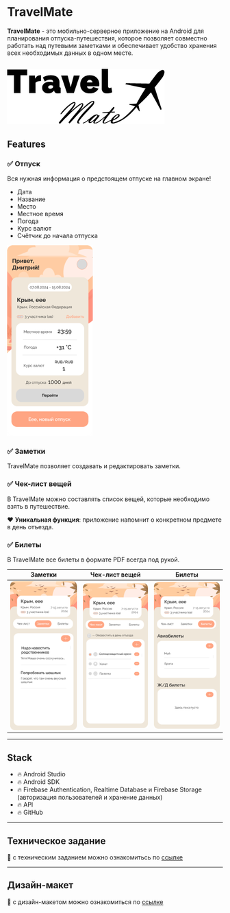 # TravelMate
**TravelMate** - это мобильно-серверное приложение на Android для планирования отпуска-путешествия, которое позволяет совместно работать над путевыми заметками и обеспечивает удобство хранения всех необходимых данных в одном месте.

![logo.png](.github%2Fscreenshots%2Flogo.png)
---
## Features
### :white_check_mark: Отпуск
Вся нужная информация о предстоящем отпуске на главном экране!
- Дата
- Название
- Место
- Местное время
- Погода
- Курс валют
- Счётчик до начала отпуска

![main.png](.github%2Fscreenshots%2Fmain.png)

### :white_check_mark: Заметки
TravelMate позволяет создавать и редактировать заметки.



### :white_check_mark: Чек-лист вещей
В TravelMate можно составлять список вещей, которые необходимо взять в путешествие.

:heart: **Уникальная функция**: приложение напомнит о конкретном предмете в день отъезда.



### :white_check_mark: Билеты
В TravelMate все билеты в формате PDF всегда под рукой.


| Заметки                                         | Чек-лист вещей | Билеты |
|-------------------------------------------------|----------------|--------|
| ![notes.png](.github%2Fscreenshots%2Fnotes.png) |![checklist.png](.github%2Fscreenshots%2Fchecklist.png)|![tickets.png](.github%2Fscreenshots%2Ftickets.png)|

---
## Stack
- :fire: Android Studio
- :fire: Android SDK
- :fire: Firebase Authentication, Realtime Database и Firebase Storage (авторизация пользователей и хранение данных)
- :fire: API
- :fire: GitHub

---
## Техническое задание
:pencil: с техническим заданием можно ознакомитьсь по [ссылке](https://docs.google.com/document/d/1fP4z8RtwR_nHv-6oTSdTuPZVUEHy3cxpVMSQZ9Wz7u0/edit?pli=1)

---
## Дизайн-макет
:art: с дизайн-макетом можно ознакомиться по [ссылке](https://www.figma.com/file/6ArXyVXiz36LawA4LZvFve/TravelMate?type=design&node-id=0%3A1&mode=design&t=xZcfvsgl7AWpXgjs-1)

